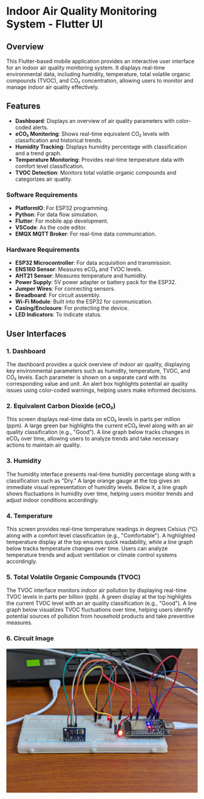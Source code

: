 # Indoor Air Quality Monitoring System - Flutter UI

## Overview
This Flutter-based mobile application provides an interactive user interface for an indoor air quality monitoring system. It displays real-time environmental data, including humidity, temperature, total volatile organic compounds (TVOC), and CO₂ concentration, allowing users to monitor and manage indoor air quality effectively.

## Features
- **Dashboard**: Displays an overview of air quality parameters with color-coded alerts.
- **eCO₂ Monitoring**: Shows real-time equivalent CO₂ levels with classification and historical trends.
- **Humidity Tracking**: Displays humidity percentage with classification and a trend graph.
- **Temperature Monitoring**: Provides real-time temperature data with comfort level classification.
- **TVOC Detection**: Monitors total volatile organic compounds and categorizes air quality.

### Software Requirements
- **PlatformIO**: For ESP32 programming.
- **Python**: For data flow simulation.
- **Flutter**: For mobile app development.
- **VSCode**: As the code editor.
- **EMQX MQTT Broker**: For real-time data communication.

### Hardware Requirements
- **ESP32 Microcontroller**: For data acquisition and transmission.
- **ENS160 Sensor**: Measures eCO₂ and TVOC levels.
- **AHT21 Sensor**: Measures temperature and humidity.
- **Power Supply**: 5V power adapter or battery pack for the ESP32.
- **Jumper Wires**: For connecting sensors.
- **Breadboard**: For circuit assembly.
- **Wi-Fi Module**: Built into the ESP32 for communication.
- **Casing/Enclosure**: For protecting the device.
- **LED Indicators**: To indicate status.

## User Interfaces

### 1. Dashboard
The dashboard provides a quick overview of indoor air quality, displaying key environmental parameters such as humidity, temperature, TVOC, and CO₂ levels. Each parameter is shown on a separate card with its corresponding value and unit. An alert box highlights potential air quality issues using color-coded warnings, helping users make informed decisions.

### 2. Equivalent Carbon Dioxide (eCO₂)
This screen displays real-time data on eCO₂ levels in parts per million (ppm). A large green bar highlights the current eCO₂ level along with an air quality classification (e.g., "Good"). A line graph below tracks changes in eCO₂ over time, allowing users to analyze trends and take necessary actions to maintain air quality.

### 3. Humidity
The humidity interface presents real-time humidity percentage along with a classification such as "Dry." A large orange gauge at the top gives an immediate visual representation of humidity levels. Below it, a line graph shows fluctuations in humidity over time, helping users monitor trends and adjust indoor conditions accordingly.

### 4. Temperature
This screen provides real-time temperature readings in degrees Celsius (°C) along with a comfort level classification (e.g., "Comfortable"). A highlighted temperature display at the top ensures quick readability, while a line graph below tracks temperature changes over time. Users can analyze temperature trends and adjust ventilation or climate control systems accordingly.

### 5. Total Volatile Organic Compounds (TVOC)
The TVOC interface monitors indoor air pollution by displaying real-time TVOC levels in parts per billion (ppb). A green display at the top highlights the current TVOC level with an air quality classification (e.g., "Good"). A line graph below visualizes TVOC fluctuations over time, helping users identify potential sources of pollution from household products and take preventive measures.

### 6. Circuit Image
![Circuit Image](assets/images/circuit.jpeg)

